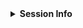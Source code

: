 <!--
If this issue relates to usage of the package, whether a question, bug or similar,
along with your query, please paste your devtools::session_info() or sessionInfo()
into the code block below. If not, delete all this and proceed :)
-->

<details> <summary><strong>Session Info</strong></summary>

```r

```
</details>
